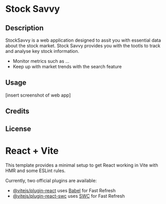 # Stock Savvy

## Description
StockSavvy is a web application designed to assit you with essential data about the stock market. Stock Savvy provides you with the tootls to track and analyse key stock information. 
* Monitor metrics such as ...
* Keep up with market trends with the search feature


## Usage
[insert screenshot of web app]


## Credits


## License

# React + Vite

This template provides a minimal setup to get React working in Vite with HMR and some ESLint rules.

Currently, two official plugins are available:

- [@vitejs/plugin-react](https://github.com/vitejs/vite-plugin-react/blob/main/packages/plugin-react/README.md) uses [Babel](https://babeljs.io/) for Fast Refresh
- [@vitejs/plugin-react-swc](https://github.com/vitejs/vite-plugin-react-swc) uses [SWC](https://swc.rs/) for Fast Refresh
